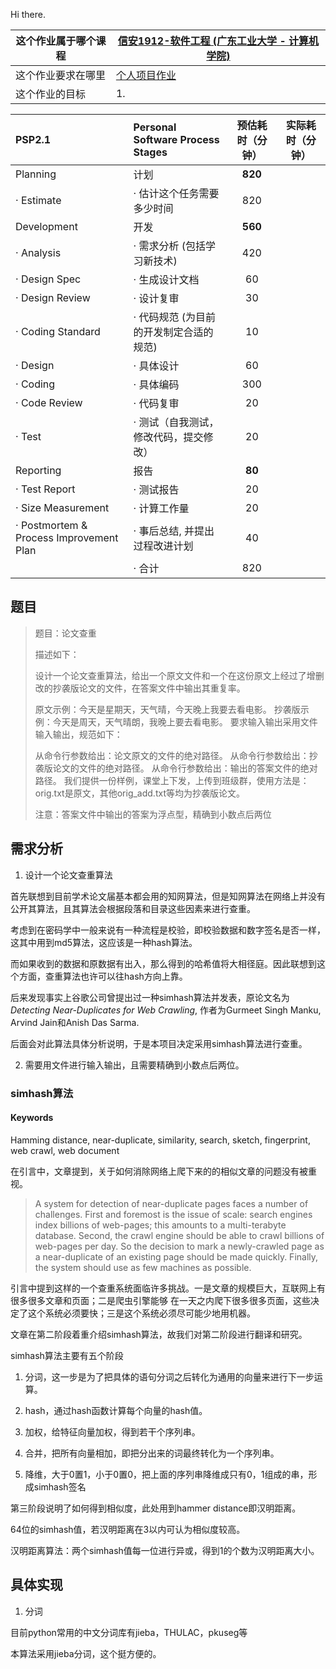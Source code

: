 Hi there.


| 这个作业属于哪个课程  |[信安1912-软件工程 (广东工业大学 - 计算机学院)](https://edu.cnblogs.com/campus/gdgy/InformationSecurity1912-Softwareengineering/)|
|--------------------|------------------------------------------------------------------------------------------------------------------------------|
| 这个作业要求在哪里 	  |[个人项目作业](https://edu.cnblogs.com/campus/gdgy/InformationSecurity1912-Softwareengineering/homework/12146)                 |
| 这个作业的目标   	  |1.                                                                                                                           |


|PSP2.1						|Personal Software Process Stages	|预估耗时（分钟） 	|实际耗时（分钟） 	|
|:--						|:--								|:--:				|:--:				|
|Planning					|计划								|__820__    		|					|
|· Estimate					|· 估计这个任务需要多少时间			|820   		    	|					|
|Development				|开发								|__560__			|					|
|· Analysis					|· 需求分析 (包括学习新技术)          |420    			|					|
|· Design Spec              |· 生成设计文档					    |60     			|					|
|· Design Review			|· 设计复审					    	|30             	|					|
|· Coding Standard			|· 代码规范 (为目前的开发制定合适的规范)|10		    	|					|
|· Design			    	|· 具体设计       					|60		    		|					|
|· Coding					|· 具体编码  						|300				|					|
|· Code Review				|· 代码复审  						|20		     		|					|
|· Test					    |· 测试（自我测试，修改代码，提交修改） |20 				|					|
|Reporting					|报告    							|__80__				|					|
|· Test Report				|· 测试报告							|20 				|					|
|· Size Measurement			|· 计算工作量						|20 				|					|
|· Postmortem & Process Improvement Plan|· 事后总结, 并提出过程改进计划|40				|					|
|							|· 合计          					|820				|					|




## 题目

> 题目：论文查重
>
>描述如下：
>
>设计一个论文查重算法，给出一个原文文件和一个在这份原文上经过了增删改的抄袭版论文的文件，在答案文件中输出其重复率。
>
>原文示例：今天是星期天，天气晴，今天晚上我要去看电影。
>抄袭版示例：今天是周天，天气晴朗，我晚上要去看电影。
>要求输入输出采用文件输入输出，规范如下：
>
>从命令行参数给出：论文原文的文件的绝对路径。
>从命令行参数给出：抄袭版论文的文件的绝对路径。
>从命令行参数给出：输出的答案文件的绝对路径。
>我们提供一份样例，课堂上下发，上传到班级群，使用方法是：orig.txt是原文，其他orig_add.txt等均为抄袭版论文。
>
>注意：答案文件中输出的答案为浮点型，精确到小数点后两位
 

## 需求分析

1. 设计一个论文查重算法

  首先联想到目前学术论文届基本都会用的知网算法，但是知网算法在网络上并没有公开其算法，且其算法会根据段落和目录这些因素来进行查重。
  
  考虑到在密码学中一般来说有一种流程是校验，即校验数据和数字签名是否一样，这其中用到md5算法，这应该是一种hash算法。
  
  而如果收到的数据和原数据有出入，那么得到的哈希值将大相径庭。因此联想到这个方面，查重算法也许可以往hash方向上靠。
  
  后来发现事实上谷歌公司曾提出过一种simhash算法并发表，原论文名为
  _Detecting Near-Duplicates for Web Crawling_, 作者为Gurmeet Singh Manku, Arvind Jain和Anish Das Sarma.
  
  后面会对此算法具体分析说明，于是本项目决定采用simhash算法进行查重。
  
2. 需要用文件进行输入输出，且需要精确到小数点后两位。


### simhash算法

#### Keywords
Hamming distance, near-duplicate, similarity, search, sketch,
fingerprint, web crawl, web document

在引言中，文章提到，关于如何消除网络上爬下来的的相似文章的问题没有被重视。

>A system for detection of near-duplicate pages faces a
>number of challenges. First and foremost is the issue of scale:
>search engines index billions of web-pages; this amounts to
>a multi-terabyte database. Second, the crawl engine should
>be able to crawl billions of web-pages per day. So the decision to mark a newly-crawled page as a near-duplicate of an
>existing page should be made quickly. Finally, the system
>should use as few machines as possible.

引言中提到这样的一个查重系统面临许多挑战。一是文章的规模巨大，互联网上有很多很多文章和页面；二是爬虫引擎能够
在一天之内爬下很多很多页面，这些决定了这个系统必须要快；三是这个系统必须尽可能少地用机器。

文章在第二阶段着重介绍simhash算法，故我们对第二阶段进行翻译和研究。

simhash算法主要有五个阶段
1. 分词，这一步是为了把具体的语句分词之后转化为通用的向量来进行下一步运算。

2. hash，通过hash函数计算每个向量的hash值。

3. 加权，给特征向量加权，得到若干个序列串。

4. 合并，把所有向量相加，即把分出来的词最终转化为一个序列串。

5. 降维，大于0置1，小于0置0，把上面的序列串降维成只有0，1组成的串，形成simhash签名


第三阶段说明了如何得到相似度，此处用到hammer distance即汉明距离。

64位的simhash值，若汉明距离在3以内可认为相似度较高。

汉明距离算法：两个simhash值每一位进行异或，得到1的个数为汉明距离大小。


## 具体实现

1. 分词

目前python常用的中文分词库有jieba，THULAC，pkuseg等

本算法采用jieba分词，这个挺方便的。



















































